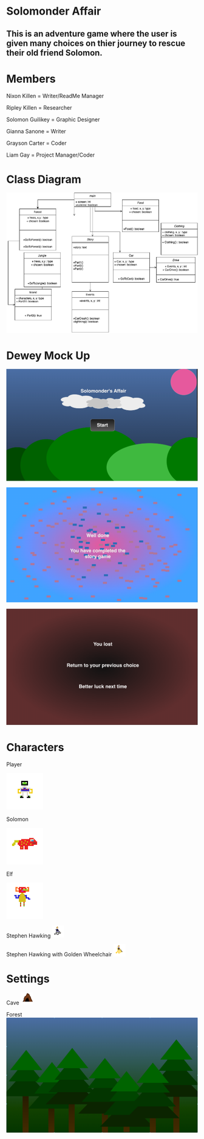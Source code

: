 # Solomonder Affair
## This is an adventure game where the user is given many choices on thier journey to rescue their old friend Solomon. 

# Members
 Nixon Killen = Writer/ReadMe Manager
 
 Ripley Killen = Researcher
 
 Solomon Guilikey = Graphic Designer
 
 Gianna Sanone = Writer
 
 Grayson Carter = Coder
 
 Liam Gay = Project Manager/Coder
# Class Diagram

![Gameplay](https://github.com/LiamTGay/Adventure-Story/blob/main/images/Final%20Diagram.jpg?raw=true)

# Dewey Mock Up
![Start Screen](https://github.com/LiamTGay/Adventure-Story/blob/main/images/Start%20Screen.png?raw=true)

![Win Screen](https://github.com/LiamTGay/Adventure-Story/blob/main/images/Win%20Screen.png?raw=true)

![Lose Screen](https://github.com/LiamTGay/Adventure-Story/blob/main/images/Lose%20Screen.png?raw=true)

# Characters
Player

![Player](https://github.com/LiamTGay/Adventure-Story/blob/main/images/New%20Piskel-1.png%20(1).png?raw=true)

Solomon

![Solomonder](https://github.com/LiamTGay/Adventure-Story/blob/main/images/Real%20SolomonderNK.png?raw=true)

Elf

![Elf](https://github.com/LiamTGay/Adventure-Story/blob/main/images/ElfNK.png?raw=true)

Stephen Hawking 
![Stephen Hawking](https://github.com/LiamTGay/Adventure-Story/blob/main/images/StephenHawkingWithWhellchair.png?raw=true)

Stephen Hawking with Golden Wheelchair
![Stephen Hawking with Golden Wheelchair](https://github.com/LiamTGay/Adventure-Story/blob/main/images/GoldenWheelchairWithStephenHawking.png?raw=true)

# Settings
Cave
![Cave](https://github.com/LiamTGay/Adventure-Story/blob/main/images/CaveGSSG.png?raw=true)

Forest 
![Forest Background](https://github.com/LiamTGay/Adventure-Story/blob/main/images/ForestSG.png?raw=true)
